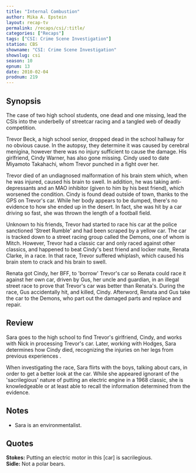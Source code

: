 ```yaml
---
title: "Internal Combustion"
author: Mika A. Epstein
layout: recap-tv
permalink: /recaps/csi/:title/
categories: ["Recaps"]
tags: ["CSI: Crime Scene Investigation"]
station: CBS
showname: "CSI: Crime Scene Investigation"
showslug: csi
season: 10
epnum: 13  
date: 2010-02-04
prodnum: 219  
---
```


## Synopsis

The case of two high school students, one dead and one missing, lead the CSIs into the underbelly of streetcar racing and a tangled web of deadly competition.

Trevor Beck, a high school senior, dropped dead in the school hallway for no obvious cause. In the autopsy, they determine it was caused by cerebral menigina, however there was no injury sufficient to cause the damage. His girlfriend, Cindy Warner, has also gone missing. Cindy used to date Miyamoto Takahachi, whom Trevor punched in a fight over her.

Trevor died of an undiagnosed malformation of his brain stem which, when he was injured, caused his brain to swell. In addition, he was taking anti-depressants and an MAO inhibitor (given to him by his best friend), which worsened the condition. Cindy is found dead outside of town, thanks to the GPS on Trevor's car. While her body appears to be dumped, there's no evidence to how she ended up in the desert. In fact, she was hit by a car driving so fast, she was thrown the length of a football field.

Unknown to his friends, Trevor had started to race his car at the police sanctioned 'Street Rumble' and had been scraped by a yellow car. The car is tracked down to a street racing group called the Demons, one of whom is Mitch. However, Trevor had a classic car and only raced against other classics, and happened to beat Cindy's best friend and locker mate, Renata Clarke, in a race. In that race, Trevor suffered whiplash, which caused his brain stem to crack and his brain to swell.

Renata got Cindy, her BFF, to 'borrow' Trevor's car so Renata could race it against her own car, driven by Gus, her uncle and guardian, in an illegal street race to prove that Trevor's car was better than Renata's. During the race, Gus accidentally hit, and killed, Cindy. Afterword, Renata and Gus take the car to the Demons, who part out the damaged parts and replace and repair.

## Review

Sara goes to the high school to find Trevor's girlfriend, Cindy, and works with Nick in processing Trevor's car. Later, working with Hodges, Sara determines how Cindy died, recognizing the injuries on her legs from previous experiences .

When investigating the race, Sara flirts with the boys, talking about cars, in order to get a better look at the car. While she appeared ignorant of the 'sacrilegious' nature of putting an electric engine in a 1968 classic, she is knowledgeable or at least able to recall the information determined from the evidence.

## Notes

* Sara is an environmentalist.

## Quotes

**Stokes:** Putting an electric motor in this [car] is sacrilegious.  
**Sidle:** Not a polar bears.
